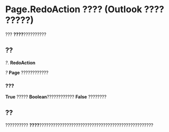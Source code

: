 
# Page.RedoAction ???? (Outlook ???? ?????)

??? **????**??????????


## ??

 _?_. **RedoAction**

 _?_ **Page** ????????????


### ???

 **True** ????? **Boolean**????????????  **False** ????????


## ??

?????????? **????**??????????????????????????????????????????????????

